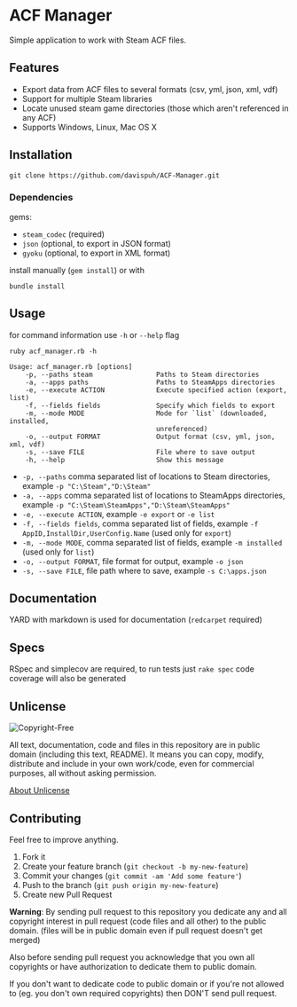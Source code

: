 # ACF Manager

Simple application to work with Steam ACF files.


## Features

* Export data from ACF files to several formats (csv, yml, json, xml, vdf)
* Support for multiple Steam libraries
* Locate unused steam game directories (those which aren't referenced in any ACF)
* Supports Windows, Linux, Mac OS X


## Installation

`git clone https://github.com/davispuh/ACF-Manager.git`

### Dependencies

gems:

* `steam_codec` (required)
* `json` (optional, to export in JSON format)
* `gyoku` (optional, to export in XML format)

install manually (`gem install`) or with

`bundle install`

## Usage

for command information use `-h` or `--help` flag

`ruby acf_manager.rb -h`

```
Usage: acf_manager.rb [options]
    -p, --paths steam                Paths to Steam directories
    -a, --apps paths                 Paths to SteamApps directories
    -e, --execute ACTION             Execute specified action (export, list)
    -f, --fields fields              Specify which fields to export
    -m, --mode MODE                  Mode for `list` (downloaded, installed,
                                     unreferenced)
    -o, --output FORMAT              Output format (csv, yml, json, xml, vdf)
    -s, --save FILE                  File where to save output
    -h, --help                       Show this message
```

* `-p, --paths` comma separated list of locations to Steam directories, example `-p "C:\Steam","D:\Steam"`
* `-a, --apps` comma separated list of locations to SteamApps directories, example `-p "C:\Steam\SteamApps","D:\Steam\SteamApps"`
* `-e, --execute ACTION`, example `-e export` or `-e list`
* `-f, --fields fields`, comma separated list of fields, example `-f AppID,InstallDir,UserConfig.Name` (used only for `export`)
* `-m, --mode MODE`, comma separated list of fields, example `-m installed`  (used only for `list`)
* `-o, --output FORMAT`, file format for output, example `-o json`
* `-s, --save FILE`, file path where to save, example `-s C:\apps.json`


## Documentation

YARD with markdown is used for documentation (`redcarpet` required)

## Specs

RSpec and simplecov are required, to run tests just `rake spec`
code coverage will also be generated

## Unlicense

![Copyright-Free](http://unlicense.org/pd-icon.png)

All text, documentation, code and files in this repository are in public domain (including this text, README).
It means you can copy, modify, distribute and include in your own work/code, even for commercial purposes, all without asking permission.

[About Unlicense](http://unlicense.org/)

## Contributing

Feel free to improve anything.

1. Fork it
2. Create your feature branch (`git checkout -b my-new-feature`)
3. Commit your changes (`git commit -am 'Add some feature'`)
4. Push to the branch (`git push origin my-new-feature`)
5. Create new Pull Request


**Warning**: By sending pull request to this repository you dedicate any and all copyright interest in pull request (code files and all other) to the public domain. (files will be in public domain even if pull request doesn't get merged)

Also before sending pull request you acknowledge that you own all copyrights or have authorization to dedicate them to public domain.

If you don't want to dedicate code to public domain or if you're not allowed to (eg. you don't own required copyrights) then DON'T send pull request.

